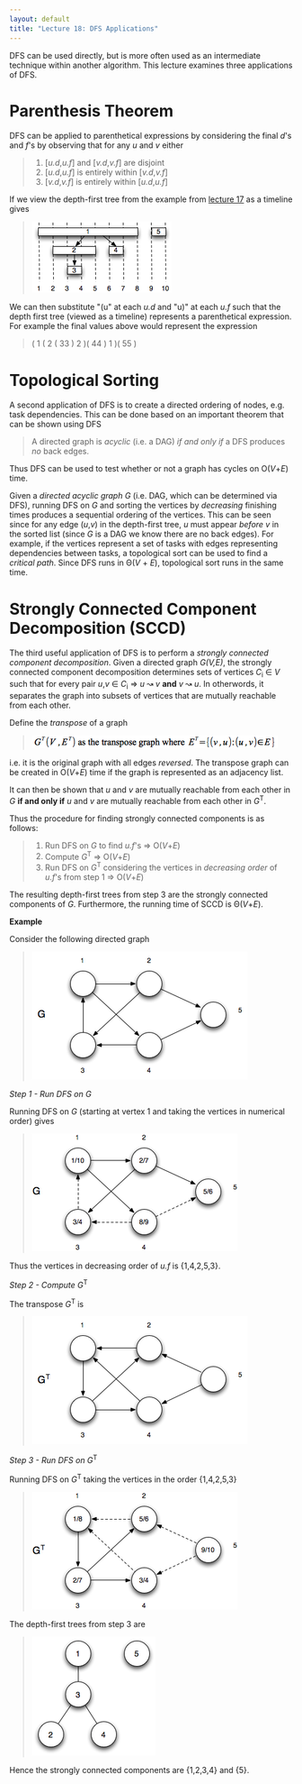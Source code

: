 ```yaml
---
layout: default
title: "Lecture 18: DFS Applications"
---
```


DFS can be used directly, but is more often used as an intermediate technique within another algorithm. This lecture examines three applications of DFS.

Parenthesis Theorem
===================

DFS can be applied to parenthetical expressions by considering the final *d*'s and *f*'s by observing that for any *u* and *v* either

> 1.  [*u.d*,*u.f*] and [*v.d*,*v.f*] are disjoint
> 2.  [*u.d*,*u.f*] is entirely within [*v.d*,*v.f*]
> 3.  [*v.d*,*v.f*] is entirely within [*u.d*,*u.f*]

If we view the depth-first tree from the example from [lecture 17](lecture17.html) as a timeline gives

> ![image](images/lecture18/timeline.png)

We can then substitute "(u" at each *u.d* and "u)" at each *u.f* such that the depth first tree (viewed as a timeline) represents a parenthetical expression. For example the final values above would represent the expression

> ( 1 ( 2 ( 33 ) 2 )( 44 ) 1 )( 55 )

Topological Sorting
===================

A second application of DFS is to create a directed ordering of nodes, e.g. task dependencies. This can be done based on an important theorem that can be shown using DFS

> A directed graph is *acyclic* (i.e. a DAG) *if and only if* a DFS produces *no* back edges.

Thus DFS can be used to test whether or not a graph has cycles on O(*V*+*E*) time.

Given a *directed acyclic graph* *G* (i.e. DAG, which can be determined via DFS), running DFS on *G* and sorting the vertices by *decreasing* finishing times produces a sequential ordering of the vertices. This can be seen since for any edge (*u*,*v*) in the depth-first tree, *u* must appear *before* *v* in the sorted list (since *G* is a DAG we know there are no back edges). For example, if the vertices represent a set of tasks with edges representing dependencies between tasks, a topological sort can be used to find a *critical path*. Since DFS runs in Θ(*V* + *E*), topological sort runs in the same time.

Strongly Connected Component Decomposition (SCCD)
=================================================

The third useful application of DFS is to perform a *strongly connected component decomposition*. Given a directed graph *G(V,E)*, the strongly connected component decomposition determines sets of vertices *C*<sub>i</sub> ∈ *V* such that for every pair *u*,*v* ∈ *C*<sub>i</sub> ⇒ *u* ↝ *v* **and** *v* ↝ *u*. In otherwords, it separates the graph into subsets of vertices that are mutually reachable from each other.

Define the *transpose* of a graph

> ![image](images/lecture18/transpose.png)

i.e. it is the original graph with all edges *reversed*. The transpose graph can be created in O(*V*+*E*) time if the graph is represented as an adjacency list.

It can then be shown that *u* and *v* are mutually reachable from each other in *G* **if and only if** *u* and *v* are mutually reachable from each other in *G*<sup>T</sup>.

Thus the procedure for finding strongly connected components is as follows:

> 1.  Run DFS on *G* to find *u.f*'s ⇒ O(*V*+*E*)
> 2.  Compute *G*<sup>T</sup> ⇒ O(*V*+*E*)
> 3.  Run DFS on *G*<sup>T</sup> considering the vertices in *decreasing order* of *u.f*'s from step 1 ⇒ O(*V*+*E*)

The resulting depth-first trees from step 3 are the strongly connected components of *G*. Furthermore, the running time of SCCD is Θ(*V*+*E*).

**Example**

Consider the following directed graph

> ![image](images/lecture18/SCCDexample1.png)

*Step 1 - Run DFS on G*

Running DFS on *G* (starting at vertex 1 and taking the vertices in numerical order) gives

> ![image](images/lecture18/SCCDexample2.png)

Thus the vertices in decreasing order of *u.f* is {1,4,2,5,3}.

*Step 2 - Compute G*<sup>T</sup>

The transpose *G*<sup>T</sup> is

> ![image](images/lecture18/SCCDexample3.png)

*Step 3 - Run DFS on G*<sup>T</sup>

Running DFS on *G*<sup>T</sup> taking the vertices in the order {1,4,2,5,3}

> ![image](images/lecture18/SCCDexample4.png)

The depth-first trees from step 3 are

> ![image](images/lecture18/SCCDtrees.png)

Hence the strongly connected components are {1,2,3,4} and {5}.


